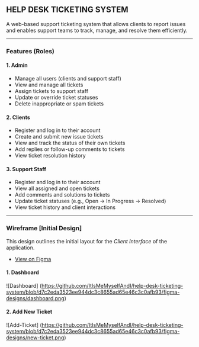 ## HELP DESK TICKETING SYSTEM

A web-based support ticketing system that allows clients to report issues and enables support teams to track, manage, and resolve them efficiently.

---

### Features (Roles)

#### 1. Admin

- Manage all users (clients and support staff)
- View and manage all tickets
- Assign tickets to support staff
- Update or override ticket statuses
- Delete inappropriate or spam tickets

#### 2. Clients

- Register and log in to their account
- Create and submit new issue tickets
- View and track the status of their own tickets
- Add replies or follow-up comments to tickets
- View ticket resolution history

#### 3. Support Staff

- Register and log in to their account
- View all assigned and open tickets
- Add comments and solutions to tickets
- Update ticket statuses (e.g., Open → In Progress → Resolved)
- View ticket history and client interactions

---

### Wireframe [Initial Design]

This design outlines the initial layout for the _Client Interface_ of the application.

- [View on Figma](https://www.figma.com/design/NXD9zZWMqSGBfUK8sOjD32/Help-Desk-Ticket-System?node-id=0-1&t=tj802WG7oXANxCDH-1)

#### 1. Dashboard

![Dashboard] (https://github.com/ItIsMeMyselfAndI/help-desk-ticketing-system/blob/d7c2eda3523ee944dc3c8655ad65e46c3c0afb93/figma-designs/dashboard.png)

#### 2. Add New Ticket

![Add-Ticket] (https://github.com/ItIsMeMyselfAndI/help-desk-ticketing-system/blob/d7c2eda3523ee944dc3c8655ad65e46c3c0afb93/figma-designs/new-ticket.png)
